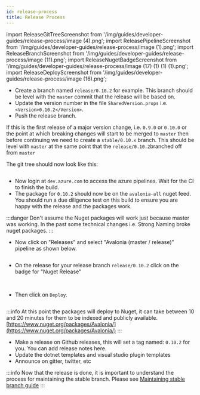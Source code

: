 ```yaml
---
id: release-process
title: Release Process
---
```


import ReleaseGitTreeScreenshot from '/img/guides/developer-guides/release-process/image (4).png';
import ReleasePipelineScreenshot from '/img/guides/developer-guides/release-process/image (1).png';
import ReleaseBranchScreenshot from '/img/guides/developer-guides/release-process/image (11).png';
import ReleaseNugetBadgeScreenshot from '/img/guides/developer-guides/release-process/image (17) (1) (1) (1).png';
import ReleaseDeployScreenshot from '/img/guides/developer-guides/release-process/image (16).png';

* Create a branch named `release/0.10.2` for example. This branch should be level with the `master` commit that the release will be based on.
* Update the version number in the file `SharedVersion.props` i.e. `<Version>0.10.2</Version>`.
* Push the release branch.

If this is the first release of a major version change, i.e. `0.9.0` or `0.10.0` or the point at which breaking changes will start to be merged to `master` then before continuing we need to create a `stable/0.10.x` branch. This should be level with `master` at the same point that the `release/0.10.2`branched off from `master`

The git tree should now look like this:

<img className="center" src={ReleaseGitTreeScreenshot} alt="" />

* Now login at `dev.azure.com` to access the azure pipelines. Wait for the CI to finish the build.
* The package for `0.10.2` should now be on the `avalonia-all` nuget feed. You should run a due diligence test on this build to ensure you are happy with the release and the packages work.&#x20;

:::danger
Don't assume the Nuget packages will work just because master was working. In the past some technical changes i.e. Strong Naming broke nuget packages.
:::

* Now click on "Releases" and select "Avalonia (master / release)" pipeline as shown below.

<img className="center" src={ReleasePipelineScreenshot} alt="" />

* On the release for your release branch `release/0.10.2` click on the badge for "Nuget Release"

<img className="center" src={ReleaseBranchScreenshot} alt="" />

<img className="center" src={ReleaseNugetBadgeScreenshot} alt="" />

* Then click on `Deploy`.

<img className="center" src={ReleaseDeployScreenshot} alt="" />

:::info
At this point the packages will deploy to Nuget, it can take between 10 and 20 minutes for them to be indexed and publicly available. [https://www.nuget.org/packages/Avalonia/](https://www.nuget.org/packages/Avalonia/)
:::

* Make a release on Github releases, this will set a tag named: `0.10.2` for you. You can add release notes here.
* Update the dotnet templates and visual studio plugin templates
* Announce on gitter, twitter, etc

:::info
Now that the release is done, it is important to understand the process for maintaining the stable branch. Please see [Maintaining stable branch guide](maintaining-stable-branch-pr-merge-process.md)
:::